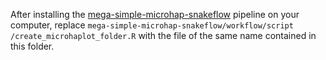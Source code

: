 After installing the [mega-simple-microhap-snakeflow](https://github.com/eriqande/mega-simple-microhap-snakeflow) pipeline on your computer, replace `mega-simple-microhap-snakeflow/workflow/script
/create_microhaplot_folder.R` with the file of the same name contained in this folder.
